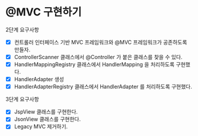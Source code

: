 # @MVC 구현하기

2단계 요구사항   
- [x] 컨트롤러 인터페이스 기반 MVC 프레임워크와 @MVC 프레임워크가 공존하도록 만들자.
- [x] ControllerScanner 클래스에서 @Controller 가 붙은 클래스를 찾을 수 있다.
- [x] HandlerMappingRegistry 클래스에서 HandlerMapping 을 처리하도록 구현했다.
- [x] HandlerAdapter 생성
- [x] HandlerAdapterRegistry 클래스에서 HandlerAdapter 를 처리하도록 구현했다.

3단계 요구사항
- [x] JspView 클래스를 구현한다.
- [x] JsonView 클래스를 구현한다.
- [x] Legacy MVC 제거하기.